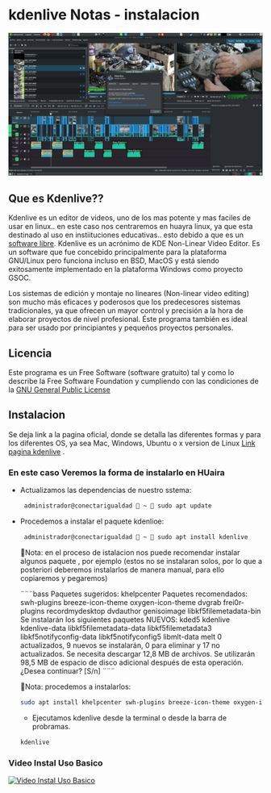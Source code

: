 # **kdenlive** Notas - instalacion

![kadenlive capture](./Kdenlive.png)

## Que es Kdenlive??

Kdenlive es un editor de videos, uno de los mas potente y mas faciles de usar en linux.. en este caso nos centraremos en huayra linux, ya que esta destinado al uso en instiituciones educativas.. esto debido a que es un [software libre](https://www.gnu.org/philosophy/free-sw.es.html).
Kdenlive es un acrónimo de KDE Non-Linear Video Editor. Es un software que fue concebido principalmente para la plataforma GNU/Linux pero funciona incluso en BSD, MacOS y está siendo exitosamente implementado en la plataforma Windows como proyecto GSOC.

Los sistemas de edición y montaje no lineares (Non-linear video editing) son mucho más eficaces y poderosos que los predecesores sistemas tradicionales, ya que ofrecen un mayor control y precisión a la hora de elaborar proyectos de nivel profesional. Éste programa también es ideal para ser usado por principiantes y pequeños proyectos personales.

## Licencia

Este programa es un Free Software (software gratuito) tal y como lo describe la Free Software Foundation y cumpliendo con las condiciones de la [GNU General Public License](https://en.wikipedia.org/wiki/GNU_General_Public_License)

## Instalacion

Se deja link a la pagina oficial, donde se detalla las diferentes formas y para los diferentes OS, ya sea Mac, Windows, Ubuntu o x version de Linux [Link pagina kdenlive](https://kdenlive.org/en/download/) .

### **En este caso Veremos la forma de instalarlo en HUaira**  

* Actualizamos las dependencias de nuestro sstema:

  ```bash
   administrador@conectarigualdad  ~  sudo apt update
  ```

* Procedemos a instalar el paquete kdenlioe:

  ```bash
   administrador@conectarigualdad  ~  sudo apt install kdenlive
  ```

  📓Nota: en el proceso de istalacion nos puede recomendar instalar algunos paquete , por ejemplo (estos no se instalaran solos, por lo que a posteriori deberemos instalarlos de manera manual, para ello copiaremos y pegaremos)

  ¨¨¨bass
  Paquetes sugeridos:
    khelpcenter
  Paquetes recomendados:
    swh-plugins breeze-icon-theme oxygen-icon-theme dvgrab frei0r-plugins
    recordmydesktop dvdauthor genisoimage libkf5filemetadata-bin
  Se instalarán los siguientes paquetes NUEVOS:
    kded5 kdenlive kdenlive-data libkf5filemetadata-data libkf5filemetadata3
    libkf5notifyconfig-data libkf5notifyconfig5 libmlt-data melt
  0 actualizados, 9 nuevos se instalarán, 0 para eliminar y 17 no actualizados.
  Se necesita descargar 12,8 MB de archivos.
  Se utilizarán 98,5 MB de espacio de disco adicional después de esta operación.
  ¿Desea continuar? [S/n]
  ¨¨¨
  
  📓Nota: procedemos a instalarlos:

  ```bash
  sudo apt install khelpcenter swh-plugins breeze-icon-theme oxygen-icon-theme dvgrab frei0r-plugins recordmydesktop dvdauthor genisoimage libkf5filemetadata-bin
  ```

  * Ejecutamos kdenlive desde la terminal o desde la barra de probramas.
  
  ```bash
  kdenlive

  ```

### Video Instal Uso Basico

[![Video Instal Uso Basico](https://img.youtube.com/vi/mYJ-QH_aXCU/0.jpg)](https://www.youtube.com/watch?v=mYJ-QH_aXCU)
